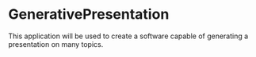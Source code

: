 # GenerativePresentation
This application will be used to create a software capable of generating a presentation on many topics.
